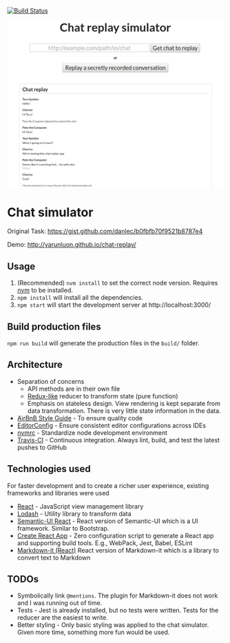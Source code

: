 [![Build Status](https://travis-ci.org/yarunluon/chat-replay.svg?branch=master)](https://travis-ci.org/yarunluon/chat-replay)

![Demo screen shot of Chat Replay simulator](.github/chat-replay.png)

# Chat simulator
Original Task: https://gist.github.com/danlec/b0fbfb70f9521b8787e4

Demo: http://yarunluon.github.io/chat-replay/

## Usage
1. (Recommended) `nvm install` to set the correct node version. Requires [nvm](https://github.com/creationix/nvm) to be installed.
1. `npm install` will install all the dependencies.
1. `npm start` will start the development server at http://localhost:3000/

## Build production files
`npm run build` will generate the production files in the `build/` folder.

## Architecture
- Separation of concerns
    - API methods are in their own file
    - [Redux-like](http://redux.js.org/) reducer to transform state (pure function)
    - Emphasis on stateless design. View rendering is kept separate from data transformation. There is very little state information in the data.
- [AirBnB Style Guide](https://github.com/airbnb/javascript) - To ensure quality code
- [EditorConfig](http://editorconfig.org/) - Ensure consistent editor configurations across IDEs
- [nvmrc](https://github.com/creationix/nvm#nvmrc) - Standardize node development environment
- [Travis-CI](https://travis-ci.org/) - Continuous integration. Always lint, build, and test the latest pushes to GitHub

## Technologies used
For faster development and to create a richer user experience, existing frameworks and libraries were used
- [React](https://facebook.github.io/react/) - JavaScript view management library
- [Lodash](https://lodash.com/) - Utility library to transform data
- [Semantic-UI React](http://react.semantic-ui.com/) - React version of Semantic-UI which is a UI framework. Similar to Bootstrap.
- [Create React App](https://github.com/facebookincubator/create-react-app) - Zero configuration script to generate a React app and supporting build tools. E.g., WebPack, Jest, Babel, ESLint
- [Markdown-it (React)](https://github.com/alexkuz/markdown-react-js) React version of Markdown-it which is a library to convert text to Markdown

## TODOs
- Symbolically link `@mentions`. The plugin for Markdown-it does not work and I was running out of time.
- Tests - Jest is already installed, but no tests were written. Tests for the reducer are the easiest to write.
- Better styling - Only basic styling was applied to the chat simulator. Given more time, something more fun would be used.
